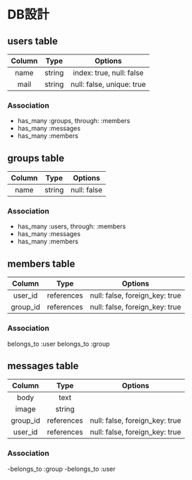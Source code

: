 


# DB設計

## users table

|Column|Type  |Options    |
|:----:|:----:|:---------:|
|name  |string|index: true, null: false|
|mail  |string|null: false, unique: true|

### Association
- has_many :groups, through: :members
- has_many :messages
- has_many :members


## groups table

|Column|Type  |Options    |
|:----:|:----:|:---------:|
|name  |string|null: false|

### Association
- has_many :users, through: :members
- has_many :messages
- has_many :members


## members table

|Column|Type  |Options    |
|:----:|:----:|:---------:|
|user_id|references|null: false, foreign_key: true|
|group_id|references|null: false, foreign_key: true|

### Association
belongs_to :user
belongs_to :group


## messages table

|Column|Type  |Options    |
|:----:|:----:|:---------:|
|body  |text  |           |
|image |string|           |
|group_id|references|null: false, foreign_key: true|
|user_id|references|null: false, foreign_key: true|

### Association
-belongs_to :group
-belongs_to :user
